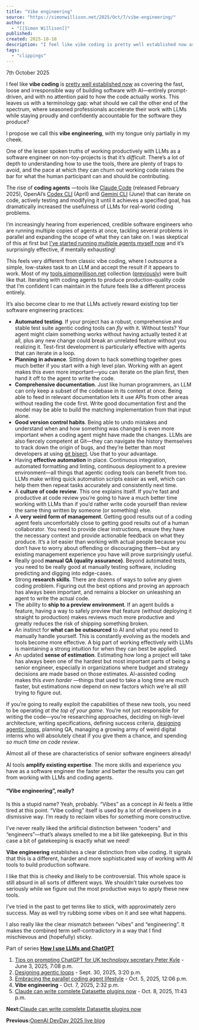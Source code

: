 ```yaml
---
title: "Vibe engineering"
source: "https://simonwillison.net/2025/Oct/7/vibe-engineering/"
author:
  - "[[Simon Willison]]"
published:
created: 2025-10-10
description: "I feel like vibe coding is pretty well established now as covering the fast, loose and irresponsible way of building software with AI—entirely prompt-driven, and with no attention paid to …"
tags:
  - "clippings"
---
```

7th October 2025

I feel like **vibe coding** is [pretty well established now](https://simonwillison.net/2025/Mar/19/vibe-coding/) as covering the fast, loose and irresponsible way of building software with AI—entirely prompt-driven, and with no attention paid to how the code actually works. This leaves us with a terminology gap: what should we call the other end of the spectrum, where seasoned professionals accelerate their work with LLMs while staying proudly and confidently accountable for the software they produce?

I propose we call this **vibe engineering**, with my tongue only partially in my cheek.

One of the lesser spoken truths of working productively with LLMs as a software engineer on non-toy-projects is that it’s *difficult*. There’s a lot of depth to understanding how to use the tools, there are plenty of traps to avoid, and the pace at which they can churn out working code raises the bar for what the human participant can and should be contributing.

The rise of **coding agents** —tools like [Claude Code](https://www.claude.com/product/claude-code) (released February 2025), OpenAI’s [Codex CLI](https://github.com/openai/codex) (April) and [Gemini CLI](https://github.com/google-gemini/gemini-cli) (June) that can iterate on code, actively testing and modifying it until it achieves a specified goal, has dramatically increased the usefulness of LLMs for real-world coding problems.

I’m increasingly hearing from experienced, credible software engineers who are running multiple copies of agents at once, tackling several problems in parallel and expanding the scope of what they can take on. I was skeptical of this at first but [I’ve started running multiple agents myself now](https://simonwillison.net/2025/Oct/5/parallel-coding-agents/) and it’s surprisingly effective, if mentally exhausting!

This feels very different from classic vibe coding, where I outsource a simple, low-stakes task to an LLM and accept the result if it appears to work. Most of my [tools.simonwillison.net](https://tools.simonwillison.net/) collection ([previously](https://simonwillison.net/2025/Sep/4/highlighted-tools/)) were built like that. Iterating with coding agents to produce production-quality code that I’m confident I can maintain in the future feels like a different process entirely.

It’s also become clear to me that LLMs actively reward existing top tier software engineering practices:

- **Automated testing**. If your project has a robust, comprehensive and stable test suite agentic coding tools can *fly* with it. Without tests? Your agent might claim something works without having actually tested it at all, plus any new change could break an unrelated feature without you realizing it. Test-first development is particularly effective with agents that can iterate in a loop.
- **Planning in advance**. Sitting down to hack something together goes much better if you start with a high level plan. Working with an agent makes this even more important—you can iterate on the plan first, then hand it off to the agent to write the code.
- **Comprehensive documentation**. Just like human programmers, an LLM can only keep a subset of the codebase in its context at once. Being able to feed in relevant documentation lets it use APIs from other areas without reading the code first. Write good documentation first and the model may be able to build the matching implementation from that input alone.
- **Good version control habits**. Being able to undo mistakes and understand when and how something was changed is even more important when a coding agent might have made the changes. LLMs are also fiercely competent at Git—they can navigate the history themselves to track down the origin of bugs, and they’re better than most developers at using [git bisect](https://til.simonwillison.net/git/git-bisect). Use that to your advantage.
- Having **effective automation** in place. Continuous integration, automated formatting and linting, continuous deployment to a preview environment—all things that agentic coding tools can benefit from too. LLMs make writing quick automation scripts easier as well, which can help them then repeat tasks accurately and consistently next time.
- A **culture of code review**. This one explains itself. If you’re fast and productive at code review you’re going to have a much better time working with LLMs than if you’d rather write code yourself than review the same thing written by someone (or something) else.
- A **very weird form of management**. Getting good results out of a coding agent feels uncomfortably close to getting good results out of a human collaborator. You need to provide clear instructions, ensure they have the necessary context and provide actionable feedback on what they produce. It’s a *lot* easier than working with actual people because you don’t have to worry about offending or discouraging them—but any existing management experience you have will prove surprisingly useful.
- Really good **manual QA (quality assurance)**. Beyond automated tests, you need to be really good at manually testing software, including predicting and digging into edge-cases.
- Strong **research skills**. There are dozens of ways to solve any given coding problem. Figuring out the best options and proving an approach has always been important, and remains a blocker on unleashing an agent to write the actual code.
- The ability to **ship to a preview environment**. If an agent builds a feature, having a way to safely preview that feature (without deploying it straight to production) makes reviews much more productive and greatly reduces the risk of shipping something broken.
- An instinct for **what can be outsourced** to AI and what you need to manually handle yourself. This is constantly evolving as the models and tools become more effective. A big part of working effectively with LLMs is maintaining a strong intuition for when they can best be applied.
- An updated **sense of estimation**. Estimating how long a project will take has always been one of the hardest but most important parts of being a senior engineer, especially in organizations where budget and strategy decisions are made based on those estimates. AI-assisted coding makes this *even harder* —things that used to take a long time are much faster, but estimations now depend on new factors which we’re all still trying to figure out.

If you’re going to really exploit the capabilities of these new tools, you need to be operating *at the top of your game*. You’re not just responsible for writing the code—you’re researching approaches, deciding on high-level architecture, writing specifications, defining success criteria, [designing agentic loops](https://simonwillison.net/2025/Sep/30/designing-agentic-loops/), planning QA, managing a growing army of weird digital interns who will absolutely cheat if you give them a chance, and spending *so much time on code review*.

Almost all of these are characteristics of senior software engineers already!

AI tools **amplify existing expertise**. The more skills and experience you have as a software engineer the faster and better the results you can get from working with LLMs and coding agents.

#### “Vibe engineering”, really?

Is this a stupid name? Yeah, probably. “Vibes” as a concept in AI feels a little tired at this point. “Vibe coding” itself is used by a lot of developers in a dismissive way. I’m ready to reclaim vibes for something more constructive.

I’ve never really liked the artificial distinction between “coders” and “engineers”—that’s always smelled to me a bit like gatekeeping. But in this case a bit of gatekeeping is exactly what we need!

**Vibe engineering** establishes a clear distinction from vibe coding. It signals that this is a different, harder and more sophisticated way of working with AI tools to build production software.

I like that this is cheeky and likely to be controversial. This whole space is still absurd in all sorts of different ways. We shouldn’t take ourselves too seriously while we figure out the most productive ways to apply these new tools.

I’ve tried in the past to get terms like to stick, with approximately zero success. May as well try rubbing some vibes on it and see what happens.

I also really like the clear mismatch between “vibes” and “engineering”. It makes the combined term self-contradictory in a way that I find mischievous and (hopefully) sticky.

Part of series **[How I use LLMs and ChatGPT](https://simonwillison.net/series/using-llms/)**

1. [Tips on prompting ChatGPT for UK technology secretary Peter Kyle](https://simonwillison.net/2025/Jun/3/tips-for-peter-kyle/) - June 3, 2025, 7:08 p.m.
2. [Designing agentic loops](https://simonwillison.net/2025/Sep/30/designing-agentic-loops/) - Sept. 30, 2025, 3:20 p.m.
3. [Embracing the parallel coding agent lifestyle](https://simonwillison.net/2025/Oct/5/parallel-coding-agents/) - Oct. 5, 2025, 12:06 p.m.
4. **Vibe engineering** - Oct. 7, 2025, 2:32 p.m.
5. [Claude can write complete Datasette plugins now](https://simonwillison.net/2025/Oct/8/claude-datasette-plugins/) - Oct. 8, 2025, 11:43 p.m.

**Next:**[Claude can write complete Datasette plugins now](https://simonwillison.net/2025/Oct/8/claude-datasette-plugins/)

**Previous:**[OpenAI DevDay 2025 live blog](https://simonwillison.net/2025/Oct/6/openai-devday-live-blog/)